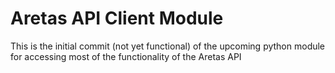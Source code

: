 # Aretas API Client Module

This is the initial commit (not yet functional) of the upcoming python module for accessing most of the functionality of the Aretas API
